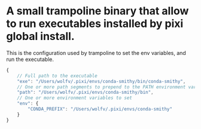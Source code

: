 # A small trampoline binary that allow to run executables installed by pixi global install.


This is the configuration used by trampoline to set the env variables, and run the executable.

```js
{
    // Full path to the executable
    "exe": "/Users/wolfv/.pixi/envs/conda-smithy/bin/conda-smithy",
    // One or more path segments to prepend to the PATH environment variable
    "path": "/Users/wolfv/.pixi/envs/conda-smithy/bin",
    // One or more environment variables to set
    "env": {
        "CONDA_PREFIX": "/Users/wolfv/.pixi/envs/conda-smithy"
    }
}
```
